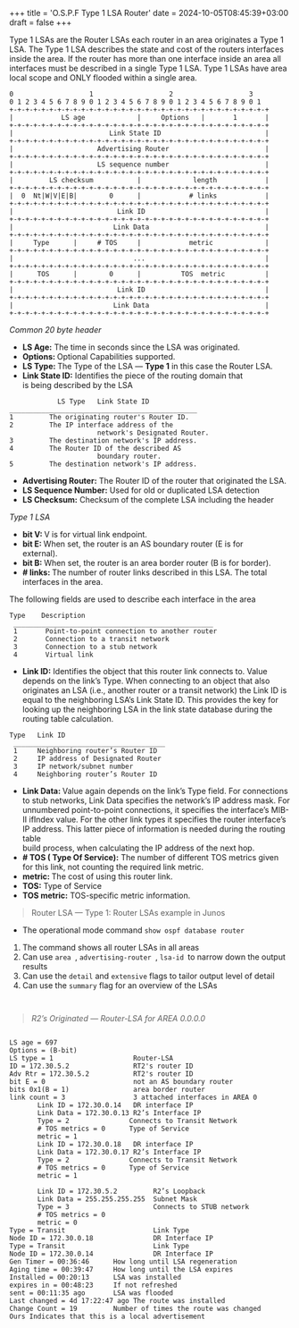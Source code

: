 +++
title = 'O.S.P.F Type 1 LSA Router'
date = 2024-10-05T08:45:39+03:00
draft = false
+++

<p>Type 1 LSAs are the Router LSAs each router in an area originates a Type 1 LSA. The Type 1 LSA describes the state and cost of the routers interfaces inside the area. If the router has more than one interface inside an area all interfaces must be described in a single Type 1 LSA. Type 1 LSAs have area local scope and ONLY flooded within a single area.</p>



<pre class="wp-block-code"><code>0                   1                   2                   3
0 1 2 3 4 5 6 7 8 9 0 1 2 3 4 5 6 7 8 9 0 1 2 3 4 5 6 7 8 9 0 1
+-+-+-+-+-+-+-+-+-+-+-+-+-+-+-+-+-+-+-+-+-+-+-+-+-+-+-+-+-+-+-+-+
|            LS age             |     Options   |       1       |
+-+-+-+-+-+-+-+-+-+-+-+-+-+-+-+-+-+-+-+-+-+-+-+-+-+-+-+-+-+-+-+-+
|                        Link State ID                          |
+-+-+-+-+-+-+-+-+-+-+-+-+-+-+-+-+-+-+-+-+-+-+-+-+-+-+-+-+-+-+-+-+
|                     Advertising Router                        |
+-+-+-+-+-+-+-+-+-+-+-+-+-+-+-+-+-+-+-+-+-+-+-+-+-+-+-+-+-+-+-+-+
|                     LS sequence number                        |
+-+-+-+-+-+-+-+-+-+-+-+-+-+-+-+-+-+-+-+-+-+-+-+-+-+-+-+-+-+-+-+-+
|         LS checksum           |             length            |
+-+-+-+-+-+-+-+-+-+-+-+-+-+-+-+-+-+-+-+-+-+-+-+-+-+-+-+-+-+-+-+-+
|  0  Nt|W|V|E|B|        0      |            # links            |
+-+-+-+-+-+-+-+-+-+-+-+-+-+-+-+-+-+-+-+-+-+-+-+-+-+-+-+-+-+-+-+-+
|                          Link ID                              |
+-+-+-+-+-+-+-+-+-+-+-+-+-+-+-+-+-+-+-+-+-+-+-+-+-+-+-+-+-+-+-+-+
|                         Link Data                             |
+-+-+-+-+-+-+-+-+-+-+-+-+-+-+-+-+-+-+-+-+-+-+-+-+-+-+-+-+-+-+-+-+
|     Type      |     # TOS     |            metric             |
+-+-+-+-+-+-+-+-+-+-+-+-+-+-+-+-+-+-+-+-+-+-+-+-+-+-+-+-+-+-+-+-+
|                              ...                              |
+-+-+-+-+-+-+-+-+-+-+-+-+-+-+-+-+-+-+-+-+-+-+-+-+-+-+-+-+-+-+-+-+
|      TOS      |        0      |          TOS  metric          |
+-+-+-+-+-+-+-+-+-+-+-+-+-+-+-+-+-+-+-+-+-+-+-+-+-+-+-+-+-+-+-+-+
|                          Link ID                              |
+-+-+-+-+-+-+-+-+-+-+-+-+-+-+-+-+-+-+-+-+-+-+-+-+-+-+-+-+-+-+-+-+
|                         Link Data                             |
+-+-+-+-+-+-+-+-+-+-+-+-+-+-+-+-+-+-+-+-+-+-+-+-+-+-+-+-+-+-+-+-+
</code></pre>



<p><em>Common 20 byte header</em></p>



<ul>
<li><strong>LS Age:</strong>&nbsp;The time in seconds since the LSA was originated.</li>
<li><strong>Options:&nbsp;</strong>Optional Capabilities supported.</li>
<li><strong>LS Type:&nbsp;</strong>The Type of the LSA —&nbsp;<strong>Type 1</strong>&nbsp;in this case the Router LSA.</li>
<li><strong>Link State ID:</strong>&nbsp;Identifies the piece of the routing domain that<br>is being described by the LSA</li>
</ul>



<pre class="wp-block-code"><code>            LS Type   Link State ID
_______________________________________________
1         The originating router's Router ID.
2         The IP interface address of the
                      network's Designated Router.
3         The destination network's IP address.
4         The Router ID of the described AS
                      boundary router.
5         The destination network's IP address.</code></pre>



<ul>
<li><strong>Advertising Router:</strong>&nbsp;The Router ID of the router that originated the LSA.</li>
<li><strong>LS Sequence Number:</strong>&nbsp;Used for old or duplicated LSA detection</li>
<li><strong>LS Checksum:</strong>&nbsp;Checksum of the complete LSA including the header</li>
</ul>


<p><em>Type 1 LSA</em></p>


<ul>
<li><strong>bit V:&nbsp;</strong>V is for virtual link endpoint.</li>
<li><strong>bit E:&nbsp;</strong>When set, the router is an AS boundary router (E is for<br>external).</li>
<li><strong>bit B:&nbsp;</strong>When set, the router is an area border router (B is for border).</li>
<li><strong># links:&nbsp;</strong>The number of router links described in this LSA. The total interfaces in the area.</li>
</ul>


<p>The following fields are used to describe each interface in the area</p>



<pre class="wp-block-code"><code>Type    Description
 __________________________________________________
 1       Point-to-point connection to another router
 2       Connection to a transit network
 3       Connection to a stub network
 4       Virtual link</code></pre>



<ul>
<li><strong>Link ID:</strong>&nbsp;Identifies the object that this router link connects to. Value depends on the link’s Type. When connecting to an object that also originates an LSA (i.e., another router or a transit network) the Link ID is equal to the neighboring LSA’s Link State ID. This provides the key for looking up the neighboring LSA in the link state database during the routing table calculation.</li>
</ul>



<pre class="wp-block-code"><code>Type   Link ID
 ______________________________________
 1     Neighboring router’s Router ID
 2     IP address of Designated Router
 3     IP network/subnet number
 4     Neighboring router’s Router ID</code></pre>



<ul>
<li><strong>Link Data:&nbsp;</strong>Value again depends on the link’s Type field. For connections to stub networks, Link Data specifies the network’s IP address mask. For unnumbered point-to-point connections, it specifies the interface’s MIB-II ifIndex value. For the other link types it specifies the router interface’s IP address. This latter piece of information is needed during the routing table<br>build process, when calculating the IP address of the next hop.</li>



<li><strong># TOS ( Type Of Service):</strong>&nbsp;The number of different TOS metrics given for this link, not counting the required link metric.</li>



<li><strong>metric:&nbsp;</strong>The cost of using this router link.</li>
<li><strong>TOS:</strong>&nbsp;Type of Service</li>
<li><strong>TOS metric:</strong>&nbsp;TOS-specific metric information.</li>
</ul>



<blockquote class="wp-block-quote is-layout-flow wp-block-quote-is-layout-flow">
<p id="a047">Router LSA — Type 1: Router LSAs example in Junos</p>
</blockquote>



<ul>
<li>The operational mode command&nbsp;<code>show ospf database router</code></li>
</ul>

<ol>
<li>The command shows all router LSAs in all areas</li>
<li>Can use&nbsp;<code>area&nbsp;</code>,&nbsp;<code>advertising-router&nbsp;</code>,&nbsp;<code>lsa-id&nbsp;</code>to narrow down the output results</li>
<li>Can use the&nbsp;<code>detail</code>&nbsp;and&nbsp;<code>extensive</code>&nbsp;flags to tailor output level of detail</li>

<li>Can use the&nbsp;<code>summary</code>&nbsp;flag for an overview of the LSAs</li>
</ol>

<figure class="wp-block-image"><img decoding="async" src="https://miro.medium.com/v2/resize:fit:1294/1*EVIbXaUwHpMm4FL_eXno9w.png" alt=""/></figure>
<figure class="wp-block-image"><img decoding="async" src="https://miro.medium.com/v2/resize:fit:1294/1*8rrBBOzfjHutyfx5q5Gqtw.png" alt=""/></figure>

<blockquote class="wp-block-quote is-layout-flow wp-block-quote-is-layout-flow">
<p><em>R2’s Originated — Router-LSA for AREA 0.0.0.0</em></p>
</blockquote>


<pre class="wp-block-code"><code>
LS age = 697                   
Options = (B-bit)              
LS type = 1                    Router-LSA
ID = 172.30.5.2                RT2's router ID
Adv Rtr = 172.30.5.2           RT2's router ID
bit E = 0                      not an AS boundary router
bits 0x1(B = 1)                area border router
link count = 3                 3 attached interfaces in AREA 0 
       Link ID = 172.30.0.14   DR interface IP 
       Link Data = 172.30.0.13 R2’s Interface IP 
       Type = 2               Connects to Transit Network 
       # TOS metrics = 0      Type of Service 
       metric = 1
       Link ID = 172.30.0.18   DR interface IP 
       Link Data = 172.30.0.17 R2’s Interface IP 
       Type = 2               Connects to Transit Network 
       # TOS metrics = 0      Type of Service 
       metric = 1

       Link ID = 172.30.5.2         R2’s Loopback 
       Link Data = 255.255.255.255  Subnet Mask 
       Type = 3                     Connects to STUB network
       # TOS metrics = 0
       metric = 0
Type = Transit                      Link Type 
Node ID = 172.30.0.18               DR Interface IP 
Type = Transit                      Link Type 
Node ID = 172.30.0.14               DR Interface IP
Gen Timer = 00:36:46      How long until LSA regeneration 
Aging time = 00:39:47     How long until the LSA expires 
Installed = 00:20:13      LSA was installed
expires in = 00:48:23     If not refreshed 
sent = 00:11:35 ago       LSA was flooded
Last changed = 4d 17:22:47 ago The route was installed
Change Count = 19         Number of times the route was changed 
Ours Indicates that this is a local advertisement  
</code></pre>
